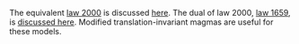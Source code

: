 The equivalent [law 2000](https://teorth.github.io/equational_theories/implications/?2000) is discussed [here](https://leanprover.zulipchat.com/#narrow/stream/458659-Equational/topic/Hard.20problems.20and.20negative.20results).  The dual of law 2000, [law 1659](https://teorth.github.io/equational_theories/implications/?1659), is [discussed here](https://leanprover.zulipchat.com/#narrow/stream/458659-Equational/topic/Equation.202126). Modified translation-invariant magmas are useful for these models.
